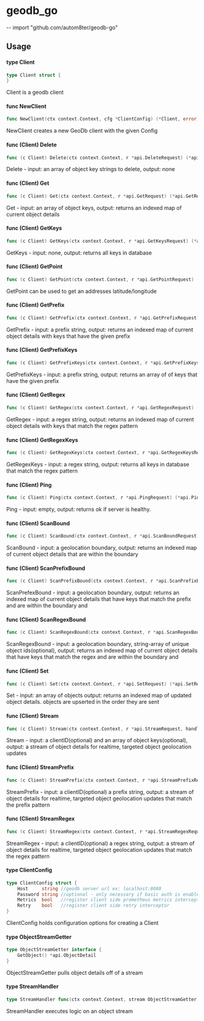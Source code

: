 # geodb_go
--
    import "github.com/autom8ter/geodb-go"


## Usage

#### type Client

```go
type Client struct {
}
```

Client is a geodb client

#### func  NewClient

```go
func NewClient(ctx context.Context, cfg *ClientConfig) (*Client, error)
```
NewClient creates a new GeoDb client with the given Config

#### func (Client) Delete

```go
func (c Client) Delete(ctx context.Context, r *api.DeleteRequest) (*api.DeleteResponse, error)
```
Delete - input: an array of object key strings to delete, output: none

#### func (Client) Get

```go
func (c Client) Get(ctx context.Context, r *api.GetRequest) (*api.GetResponse, error)
```
Get - input: an array of object keys, output: returns an indexed map of current
object details

#### func (Client) GetKeys

```go
func (c Client) GetKeys(ctx context.Context, r *api.GetKeysRequest) (*api.GetKeysResponse, error)
```
GetKeys - input: none, output: returns all keys in database

#### func (Client) GetPoint

```go
func (c Client) GetPoint(ctx context.Context, r *api.GetPointRequest) (*api.GetPointResponse, error)
```
GetPoint can be used to get an addresses latitude/longitude

#### func (Client) GetPrefix

```go
func (c Client) GetPrefix(ctx context.Context, r *api.GetPrefixRequest) (*api.GetPrefixResponse, error)
```
GetPrefix - input: a prefix string, output: returns an indexed map of current
object details with keys that have the given prefix

#### func (Client) GetPrefixKeys

```go
func (c Client) GetPrefixKeys(ctx context.Context, r *api.GetPrefixKeysRequest) (*api.GetPrefixKeysResponse, error)
```
GetPrefixKeys - input: a prefix string, output: returns an array of of keys that
have the given prefix

#### func (Client) GetRegex

```go
func (c Client) GetRegex(ctx context.Context, r *api.GetRegexRequest) (*api.GetRegexResponse, error)
```
GetRegex - input: a regex string, output: returns an indexed map of current
object details with keys that match the regex pattern

#### func (Client) GetRegexKeys

```go
func (c Client) GetRegexKeys(ctx context.Context, r *api.GetRegexKeysRequest) (*api.GetRegexKeysResponse, error)
```
GetRegexKeys - input: a regex string, output: returns all keys in database that
match the regex pattern

#### func (Client) Ping

```go
func (c Client) Ping(ctx context.Context, r *api.PingRequest) (*api.PingResponse, error)
```
Ping - input: empty, output: returns ok if server is healthy.

#### func (Client) ScanBound

```go
func (c Client) ScanBound(ctx context.Context, r *api.ScanBoundRequest) (*api.ScanBoundResponse, error)
```
ScanBound - input: a geolocation boundary, output: returns an indexed map of
current object details that are within the boundary

#### func (Client) ScanPrefixBound

```go
func (c Client) ScanPrefixBound(ctx context.Context, r *api.ScanPrefixBoundRequest) (*api.ScanPrefixBoundResponse, error)
```
ScanPrefexBound - input: a geolocation boundary, output: returns an indexed map
of current object details that have keys that match the prefix and are within
the boundary and

#### func (Client) ScanRegexBound

```go
func (c Client) ScanRegexBound(ctx context.Context, r *api.ScanRegexBoundRequest) (*api.ScanRegexBoundResponse, error)
```
ScanRegexBound - input: a geolocation boundary, string-array of unique object
ids(optional), output: returns an indexed map of current object details that
have keys that match the regex and are within the boundary and

#### func (Client) Set

```go
func (c Client) Set(ctx context.Context, r *api.SetRequest) (*api.SetResponse, error)
```
Set - input: an array of objects output: returns an indexed map of updated
object details. objects are upserted in the order they are sent

#### func (Client) Stream

```go
func (c Client) Stream(ctx context.Context, r *api.StreamRequest, handler StreamHandler) error
```
Stream - input: a clientID(optional) and an array of object keys(optional),
output: a stream of object details for realtime, targeted object geolocation
updates

#### func (Client) StreamPrefix

```go
func (c Client) StreamPrefix(ctx context.Context, r *api.StreamPrefixRequest, handler StreamHandler) error
```
StreamPrefix - input: a clientID(optional) a prefix string, output: a stream of
object details for realtime, targeted object geolocation updates that match the
prefix pattern

#### func (Client) StreamRegex

```go
func (c Client) StreamRegex(ctx context.Context, r *api.StreamRegexRequest, handler StreamHandler) error
```
StreamRegex - input: a clientID(optional) a regex string, output: a stream of
object details for realtime, targeted object geolocation updates that match the
regex pattern

#### type ClientConfig

```go
type ClientConfig struct {
	Host     string //geodb server url ex: localhost:8080
	Password string //optional - only necessary if basic auth is enabled on geodb server
	Metrics  bool   //register client side prometheus metrics interceptor
	Retry    bool   //register client side retry interceptor
}
```

ClientConfig holds configuration options for creating a Client

#### type ObjectStreamGetter

```go
type ObjectStreamGetter interface {
	GetObject() *api.ObjectDetail
}
```

ObjectStreamGetter pulls object details off of a stream

#### type StreamHandler

```go
type StreamHandler func(ctx context.Context, stream ObjectStreamGetter, err error)
```

StreamHandler executes logic on an object stream
